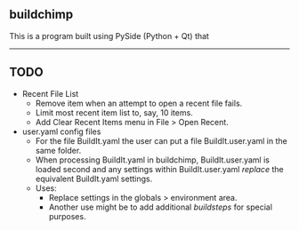 ## buildchimp

This is a program built using PySide (Python + Qt) that

---

## TODO

* Recent File List
  * Remove item when an attempt to open a recent file fails.
  * Limit most recent item list to, say, 10 items.
  * Add Clear Recent Items menu in File > Open Recent.
* user.yaml config files
  * For the file BuildIt.yaml the user can put a file BuildIt.user.yaml in the same folder.
  * When processing BuildIt.yaml in buildchimp, BuildIt.user.yaml is loaded second and any settings within BuildIt.user.yaml *replace* the equivalent BuildIt.yaml settings.
  * Uses:
    * Replace settings in the globals > environment area.
    * Another use might be to add additional *buildsteps* for special purposes. 

